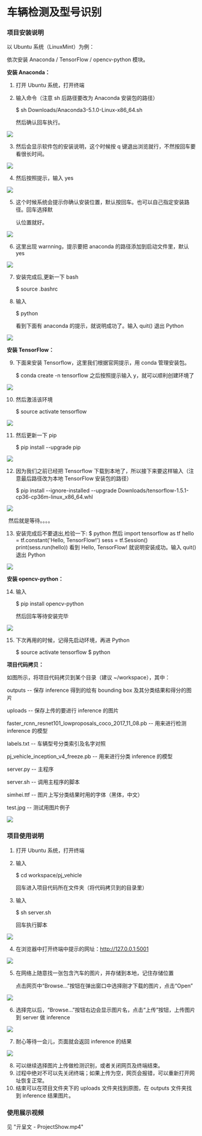 # 车辆检测及型号识别

### 项目安装说明

以 Ubuntu 系统（LinuxMint）为例：

依次安装 Anaconda / TensorFlow / opencv-python 模块。

**安装 Anaconda：**

1. 打开 Ubuntu 系统，打开终端

2. 输入命令（注意 sh 后路径要改为 Anaconda 安装包的路径）

   $ sh Downloads/Anaconda3-5.1.0-Linux-x86_64.sh

   然后确认回车执行。

<img src="./reference image/conda_install2.png">

3. 然后会显示软件包的安装说明，这个时候按 q 键退出浏览就行，不然按回车要看很长时间。

<img src="./reference image/conda_install3.png">

4. 然后按照提示，输入 yes

<img src="./reference image/conda_install4.png">

5. 这个时候系统会提示你确认安装位置，默认按回车。也可以自己指定安装路径。回车选择默

   认位置就好。

<img src="./reference image/conda_install5.png">

6. 这里出现 warnning，提示要把 anaconda 的路径添加到启动文件里，默认 yes

<img src="./reference image/conda_install6.png">

7. 安装完成后,更新一下 bash

   $ source .bashrc

8. 输入

   $ python

   看到下面有 anaconda 的提示，就说明成功了。输入 quit() 退出 Python

<img src="./reference image/conda_install9.png">

**安装 TensorFlow：**

9. 下面来安装 Tensorflow，这里我们根据官网提示，用 conda 管理安装包。

   $ conda create -n tensorflow
   之后按照提示输入 y，就可以顺利创建环境了

<img src="./reference image/conda_install12.png">

10. 然后激活该环境

    $ source activate tensorflow

<img src="./reference image/conda_install13.png">

11. 然后更新一下 pip

    $ pip install --upgrade pip

<img src="./reference image/tf_install1.png">

12. 因为我们之前已经把 Tensorflow 下载到本地了，所以接下来要这样输入（注意最后路径改为本地 TensorFlow 安装包的路径）

    $ pip install --ignore-installed --upgrade Downloads/tensorflow-1.5.1-cp36-cp36m-linux_x86_64.whl

<img src="./reference image/tf_install2.png">

​	然后就是等待。。。。

13. 安装完成后不要退出,检验一下:
    $ python
    然后
    import tensorflow as tf
    hello = tf.constant('Hello, TensorFlow!')
    sess = tf.Session()
    print(sess.run(hello))
    看到 Hello, TensorFlow! 就说明安装成功。输入 quit() 退出 Python

<img src="./reference image/tf_install3.png">

**安装 opencv-python：**

14. 输入

    $ pip install opencv-python

    然后回车等待安装完毕

<img src="./reference image/cv2_install.png">

15. 下次再用的时候，记得先启动环境，再进 Python

    $ source activate tensorflow
    $ python

**项目代码拷贝：**

如图所示，将项目代码拷贝到某个目录（建议 ~/workspace），其中：

outputs -- 保存 inference 得到的绘有 bounding box 及其分类结果和得分的图片

uploads -- 保存上传的要进行 inference 的图片

faster_rcnn_resnet101_lowproposals_coco_2017_11_08.pb -- 用来进行检测 inference 的模型

labels.txt -- 车辆型号分类索引及名字对照

pj_vehicle_inception_v4_freeze.pb -- 用来进行分类 inference 的模型

server.py -- 主程序

server.sh -- 调用主程序的脚本

simhei.ttf -- 图片上写分类结果时用的字体（黑体，中文）

test.jpg -- 测试用图片例子

<img src="./reference image/code2copy.png">

### 项目使用说明

1. 打开 Ubuntu 系统，打开终端

2. 输入

   $ cd workspace/pj_vehicle

   回车进入项目代码所在文件夹（将代码拷贝到的目录里）

3. 输入

   $ sh server.sh

   回车执行脚本

<img src="./reference image/run_server_sh.png">

4. 在浏览器中打开终端中提示的网址：http://127.0.0.1:5001

<img src="./reference image/webpage.png">

5. 在网络上随意找一张包含汽车的图片，并存储到本地，记住存储位置

   点击网页中“Browse...”按钮在弹出窗口中选择刚才下载的图片，点击“Open”

<img src="./reference image/select_img.png">

6. 选择完以后，“Browse...”按钮右边会显示图片名，点击“上传”按钮，上传图片到 server 做 inference

<img src="./reference image/selected.png">

7. 耐心等待一会儿，页面就会返回 inference 的结果

<img src="./reference image/infer_result.png">

8. 可以继续选择图片上传做检测识别，或者关闭网页及终端结束。
9. 过程中绝对不可以先关闭终端；如果上传为空，网页会报错，可以重新打开网址恢复正常。
10. 结束可以在项目文件夹下的 uploads 文件夹找到原图，在 outputs 文件夹找到 inference 结果图片。

### 使用展示视频

见 "亓呈文 - ProjectShow.mp4"